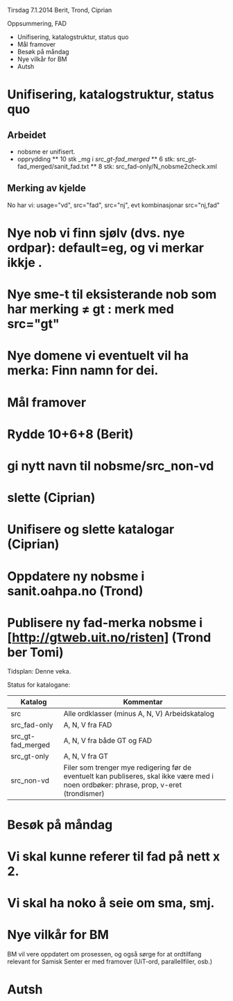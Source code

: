 Tirsdag 7.1.2014
Berit, Trond, Ciprian


Oppsummering, FAD




* Unifisering, katalogstruktur, status quo
* Mål framover
* Besøk på måndag
* Nye vilkår for BM
* Autsh




# Unifisering, katalogstruktur, status quo


## Arbeidet
* nobsme er unifisert.
* opprydding
** 10 stk _mg i *src_gt-fad_merged*
** 6 stk: src_gt-fad_merged/sanit_fad.txt
** 8 stk: src_fad-only/N_nobsme2check.xml


## Merking av kjelde


No har vi: usage="vd", src="fad", src="nj", evt kombinasjonar src="nj,fad"


# Nye nob vi finn sjølv (dvs. nye ordpar): default=eg, og vi **merkar ikkje** <e>.
# Nye sme-t til eksisterande nob **som har merking ≠ gt** : merk <t> med src="gt"
# Nye domene vi eventuelt vil ha merka: Finn namn for dei.


# Mål framover


# Rydde 10+6+8 (Berit)
# gi nytt navn til nobsme/src_non-vd
# slette <e mg_all="2" mg_fad="1"> (Ciprian)
# Unifisere og slette katalogar (Ciprian)
# Oppdatere ny nobsme i sanit.oahpa.no (Trond)
# Publisere ny fad-merka nobsme i [http://gtweb.uit.no/risten] (Trond ber Tomi)


Tidsplan: Denne veka.


Status for katalogane:


|   Katalog          | Kommentar
| --- | --- 
|  src               | Alle ordklasser (minus A, N, V) Arbeidskatalog
|  src_fad-only      | A, N, V fra FAD
|  src_gt-fad_merged | A, N, V fra både GT og FAD
|  src_gt-only       | A, N, V fra GT
|  src_non-vd        | Filer som trenger mye redigering før de eventuelt kan publiseres, skal ikke være med i noen ordbøker: phrase, prop, v-eret (trondismer)




# Besøk på måndag


# Vi skal kunne referer til fad på nett x 2.
# Vi skal ha noko å seie om sma, smj.


# Nye vilkår for BM


BM vil vere oppdatert om prosessen, og også sørge for at ordtilfang
relevant for Samisk Senter er med framover (UiT-ord, parallellfiler, osb.)


# Autsh


